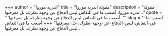 +++
author = "اندريه موروا"
title = "مقولة اندريه موروا"
description = "مقولة اندريه موروا: أصعب ما في النقاش ليس الدفاع عن وجهة نظرك، بل معرفتها ."
quote = '''أصعب ما في النقاش ليس الدفاع عن وجهة نظرك، بل معرفتها .'''
slug = "أصعب-ما-في-النقاش-ليس-الدفاع-عن-وجهة-نظرك،-بل-معرفتها"
+++
أصعب ما في النقاش ليس الدفاع عن وجهة نظرك، بل معرفتها .
